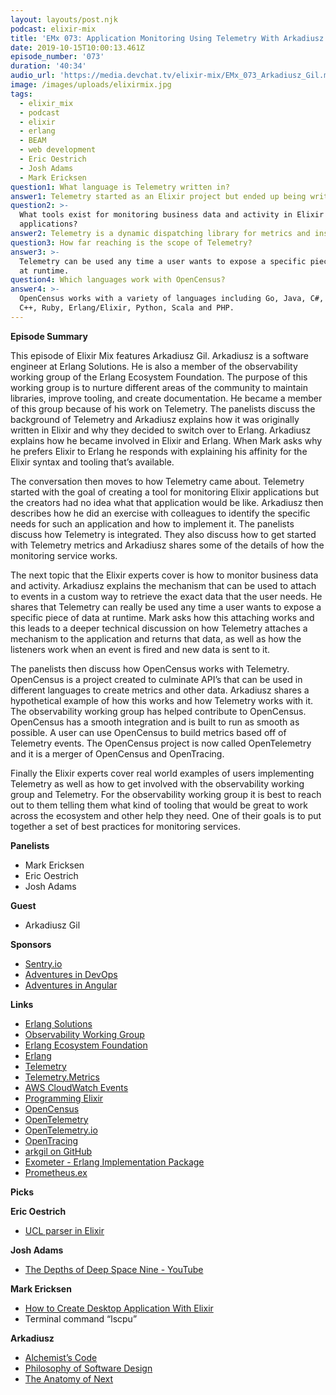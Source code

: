 ```yaml
---
layout: layouts/post.njk
podcast: elixir-mix
title: 'EMx 073: Application Monitoring Using Telemetry With Arkadiusz Gil'
date: 2019-10-15T10:00:13.461Z
episode_number: '073'
duration: '40:34'
audio_url: 'https://media.devchat.tv/elixir-mix/EMx_073_Arkadiusz_Gil.mp3'
image: /images/uploads/elixirmix.jpg
tags:
  - elixir_mix
  - podcast
  - elixir
  - erlang
  - BEAM
  - web development
  - Eric Oestrich
  - Josh Adams
  - Mark Ericksen
question1: What language is Telemetry written in?
answer1: Telemetry started as an Elixir project but ended up being written in Erlang.
question2: >-
  What tools exist for monitoring business data and activity in Elixir
  applications?
answer2: Telemetry is a dynamic dispatching library for metrics and instrumentations
question3: How far reaching is the scope of Telemetry?
answer3: >-
  Telemetry can be used any time a user wants to expose a specific piece of data
  at runtime.
question4: Which languages work with OpenCensus?
answer4: >-
  OpenCensus works with a variety of languages including Go, Java, C#, Node.js,
  C++, Ruby, Erlang/Elixir, Python, Scala and PHP.
---
```

**Episode Summary**

This episode of Elixir Mix features Arkadiusz Gil. Arkadiusz is a software engineer at Erlang Solutions. He is also a member of the observability working group of the Erlang Ecosystem Foundation. The purpose of this working group is to nurture different areas of the community to maintain libraries, improve tooling, and create documentation. He became a member of this group because of his work on Telemetry. The panelists discuss the background of Telemetry and Arkadiusz explains how it was originally written in Elixir and why they decided to switch over to Erlang. Arkadiusz explains how he became involved in Elixir and Erlang. When Mark asks why he prefers Elixir to Erlang he responds with explaining his affinity for the Elixir syntax and tooling that’s available. 

The conversation then moves to how Telemetry came about. Telemetry started with the goal of creating a tool for monitoring Elixir applications but the creators had no idea what that application would be like. Arkadiusz then describes how he did an exercise with colleagues to identify the specific needs for such an application and how to implement it. The panelists discuss how Telemetry is integrated. They also discuss how to get started with Telemetry metrics and Arkadiusz shares some of the details of how the monitoring service works. 

The next topic that the Elixir experts cover is how to monitor business data and activity. Arkadiusz explains the mechanism that can be used to attach to events in a custom way to retrieve the exact data that the user needs. He shares that Telemetry can really be used any time a user wants to expose a specific piece of data at runtime. Mark asks how this attaching works and this leads to a deeper technical discussion on how Telemetry attaches a mechanism to the application and returns that data, as well as how the listeners work when an event is fired and new data is sent to it. 

The panelists then discuss how OpenCensus works with Telemetry. OpenCensus is a project created to culminate API’s that can be used in different languages to create metrics and other data. Arkadiusz shares a hypothetical example of how this works and how Telemetry works with it. The observability working group has helped contribute to OpenCensus. OpenCensus has a smooth integration and is built to run as smooth as possible. A user can use OpenCensus to build metrics based off of Telemetry events. The OpenCensus project is now called OpenTelemetry and it is a merger of OpenCensus and OpenTracing.

Finally the Elixir experts cover real world examples of users implementing Telemetry as well as how to get involved with the observability working group and Telemetry. For the observability working group it is best to reach out to them telling them what kind of tooling that would be great to work across the ecosystem and other help they need. One of their goals is to put together a set of best practices for monitoring services. 

**Panelists**



*   Mark Ericksen
*   Eric Oestrich
*   Josh Adams

**Guest**



*   Arkadiusz Gil

**Sponsors**



*   [Sentry.io](https://sentry.io/)
*   [Adventures in DevOps](https://devchat.tv/adventures-in-devops/)
*   [Adventures in Angular](https://devchat.tv/adv-in-angular/)

**Links**



*   [Erlang Solutions](https://www.erlang-solutions.com/)
*   [Observability Working Group](https://erlef.org/wg/observability)
*   [Erlang Ecosystem Foundation](https://erlef.org/)
*   [Erlang ](https://www.erlang.org/)
*   [Telemetry](https://github.com/beam-telemetry/telemetry)
*   [Telemetry.Metrics](https://github.com/beam-telemetry/telemetry_metrics)
*   [AWS CloudWatch Events](https://hexdocs.pm/aws/AWS.CloudWatch.Events.html)
*   [Programming Elixir](https://pragprog.com/book/elixir/programming-elixir)
*   [OpenCensus](https://hex.pm/packages/opencensus)
*   [OpenTelemetry](https://github.com/open-telemetry)
*   [OpenTelemetry.io](https://opentelemetry.io/)
*   [OpenTracing](https://opentracing.io/)
*   [arkgil on GitHub ](https://github.com/arkgil)
*   [Exometer - Erlang Implementation Package](https://github.com/Feuerlabs/exometer)
*   [Prometheus.ex](https://github.com/deadtrickster/prometheus.ex)

**Picks**

**Eric Oestrich**



*   [UCL parser in Elixir](https://github.com/oestrich/ucl-elixir)

**Josh Adams**



*   [The Depths of Deep Space Nine - YouTube](https://www.youtube.com/watch?v=Lx84P0tQ3zk&list=PLmirOw7JCi82lequHZ-qDacNsPYOVi9fM)

**Mark Ericksen**



*   [How to Create Desktop Application With Elixir](https://puddleofcode.com/story/how-to-create-desktop-application-with-elixir)
*   Terminal command “lscpu”

**Arkadiusz**



*   [Alchemist’s Code](https://www.youtube.com/watch?v=XGeK9q6yjsg)
*   [Philosophy of Software Design](https://www.amazon.com/Philosophy-Software-Design-John-Ousterhout/dp/1732102201)
*   [The Anatomy of Next](https://foundersfund.com/anatomy-of-next/)

